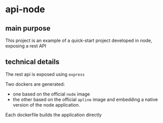 # api-node

## main purpose
This project is an example of a quick-start project developed in node, exposing a rest API

## technical details
The rest api is exposed using `express`

Two dockers are generated:
- one based on the official `node` image
- the other based on the official `apline` image and embedding a native version of the node application.

Each dockerfile builds the application directly